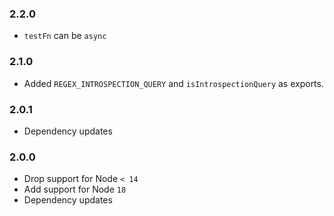 ### 2.2.0

- `testFn` can be `async`

### 2.1.0

- Added `REGEX_INTROSPECTION_QUERY` and `isIntrospectionQuery` as exports.

### 2.0.1

- Dependency updates

### 2.0.0

- Drop support for Node `< 14`
- Add support for Node `18`
- Dependency updates